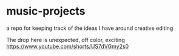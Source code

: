 # music-projects
a repo for keeping track of the ideas I have around creative editing

The drop here is unexpected, off color, exciting https://www.youtube.com/shorts/US7dVGmy2s0

